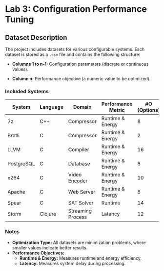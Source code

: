 # Lab 3: Configuration Performance Tuning

## Dataset Description
The project includes datasets for various configurable systems. Each dataset is stored as a `.csv` file and contains the following structure:

- **Columns 1 to n-1:** Configuration parameters (discrete or continuous values).

- **Column n:** Performance objective (a numeric value to be optimized).

### Included Systems
| System       | Language | Domain               | Performance Metric    | #O (Options) | #C (Configurations) | Optimization Type |
|--------------|----------|----------------------|-----------------------|--------------|---------------------|-------------------|
| 7z           | C++      | Compressor           | Runtime & Energy      | 8            | 68640               | Minimization      |
| Brotli       | C        | Compressor           | Runtime & Energy      | 2            | 180                 | Minimization      |
| LLVM         | C        | Compiler             | Runtime & Energy      | 16           | 65536               | Minimization      |
| PostgreSQL   | C        | Database             | Runtime & Energy      | 8            | 864                 | Minimization      |
| x264         | C        | Video Encoder        | Runtime & Energy      | 10           | 4608                | Minimization      |
| Apache       | C        | Web Server           | Runtime & Energy      | 8            | 640                 | Minimization      |
| Spear        | C        | SAT Solver           | Runtime               | 14           | 16384               | Minimization      |
| Storm        | Clojure  | Streaming Process    | Latency               | 12           | 1557                | Minimization      |

### Notes
- **Optimization Type:** All datasets are minimization problems, where smaller values indicate better results.
- **Performance Objectives:**
  - **Runtime & Energy:** Measures runtime and energy efficiency.
  - **Latency:** Measures system delay during processing.


